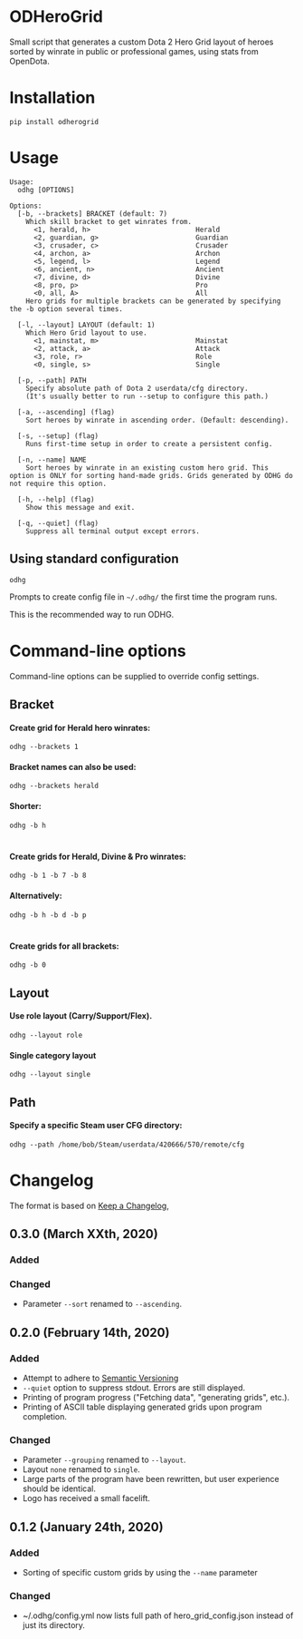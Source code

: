 # ODHeroGrid


Small script that generates a custom Dota 2 Hero Grid layout of heroes sorted 
by winrate in public or professional games, using stats from OpenDota.


# Installation
```
pip install odherogrid
```


# Usage
```
Usage:
  odhg [OPTIONS]

Options:
  [-b, --brackets] BRACKET (default: 7)
    Which skill bracket to get winrates from.
      <1, herald, h>                          Herald
      <2, guardian, g>                        Guardian
      <3, crusader, c>                        Crusader
      <4, archon, a>                          Archon
      <5, legend, l>                          Legend
      <6, ancient, n>                         Ancient
      <7, divine, d>                          Divine
      <8, pro, p>                             Pro
      <0, all, A>                             All
    Hero grids for multiple brackets can be generated by specifying the -b option several times.

  [-l, --layout] LAYOUT (default: 1)
    Which Hero Grid layout to use.
      <1, mainstat, m>                        Mainstat
      <2, attack, a>                          Attack
      <3, role, r>                            Role
      <0, single, s>                          Single

  [-p, --path] PATH
    Specify absolute path of Dota 2 userdata/cfg directory.
    (It's usually better to run --setup to configure this path.)

  [-a, --ascending] (flag)
    Sort heroes by winrate in ascending order. (Default: descending).

  [-s, --setup] (flag)
    Runs first-time setup in order to create a persistent config.

  [-n, --name] NAME
    Sort heroes by winrate in an existing custom hero grid. This option is ONLY for sorting hand-made grids. Grids generated by ODHG do not require this option.

  [-h, --help] (flag)
    Show this message and exit.

  [-q, --quiet] (flag)
    Suppress all terminal output except errors.

```
## Using standard configuration 
```
odhg
```
Prompts to create config file in `~/.odhg/` the first time the program runs.

This is the recommended way to run ODHG.

# Command-line options
Command-line options can be supplied to override config settings.


## Bracket


#### Create grid for Herald hero winrates:
```
odhg --brackets 1
```


#### Bracket names can also be used:
```
odhg --brackets herald
```


#### Shorter:
```
odhg -b h
```


#
#### Create grids for Herald, Divine & Pro winrates:
```
odhg -b 1 -b 7 -b 8
```

#### Alternatively:
```
odhg -b h -b d -b p
```


#
#### Create grids for all brackets:
```
odhg -b 0
```


## Layout
#### Use role layout (Carry/Support/Flex). 
```
odhg --layout role
```

#### Single category layout
```
odhg --layout single
```


## Path
#### Specify a specific Steam user CFG directory:
```
odhg --path /home/bob/Steam/userdata/420666/570/remote/cfg
```



# Changelog

The format is based on [Keep a Changelog](https://keepachangelog.com/en/1.0.0/),

## 0.3.0 (March XXth, 2020)
### Added


### Changed
- Parameter `--sort` renamed to `--ascending`.


## 0.2.0 (February 14th, 2020)
### Added
- Attempt to adhere to [Semantic Versioning](http://semver.org/)
- `--quiet` option to suppress stdout. Errors are still displayed.
- Printing of program progress ("Fetching data", "generating grids", etc.).
- Printing of ASCII table displaying generated grids upon program completion.

### Changed
- Parameter `--grouping` renamed to `--layout`.
- Layout `none` renamed to `single`.
- Large parts of the program have been rewritten, but user experience should be identical.
- Logo has received a small facelift.

## 0.1.2 (January 24th, 2020)
### Added
- Sorting of specific custom grids by using the `--name` parameter

### Changed
- ~/.odhg/config.yml now lists full path of hero_grid_config.json instead of just its directory.